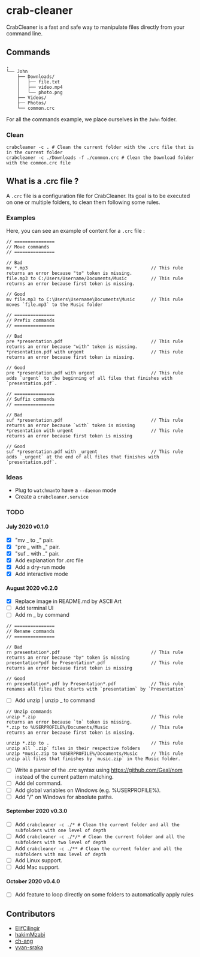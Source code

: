 # crab-cleaner

CrabCleaner is a fast and safe way to manipulate files directly from your command line.

## Commands

```
.
└── John
    ├── Downloads/
    │   ├── file.txt
    │   ├── video.mp4
    │   └── photo.png
    ├── Videos/
    ├── Photos/
    └── common.crc
```

For all the commands example, we place ourselves in the `John` folder.

### Clean

```shell
crabcleaner -c . # Clean the current folder with the .crc file that is in the current folder
crabcleaner -c ./Downloads -f ./common.crc # Clean the Download folder with the common.crc file
```

## What is a .crc file ?

A `.crc` file is a configuration file for CrabCleaner. Its goal is to be executed on one or multiple folders, to clean them following some rules.

### Examples

Here, you can see an example of content for a `.crc` file :

```
// ===============
// Move commands
// ===============

// Bad
mv *.mp3                                              // This rule returns an error because "to" token is missing.
file.mp3 to C:/Users/Username/Documents/Music         // This rule returns an error because first token is missing.

// Good
mv file.mp3 to C:\Users\Username\Documents\Music      // This rule moves `file.mp3` to the Music folder

// ===============
// Prefix commands
// ===============

// Bad
pre *presentation.pdf                                 // This rule returns an error because "with" token is missing.
*presentation.pdf with urgent                         // This rule returns an error because first token is missing.

// Good
pre *presentation.pdf with urgent                     // This rule adds `urgent` to the beginning of all files that finishes with `presentation.pdf`.

// ===============
// Suffix commands
// ===============

// Bad
suf *presentation.pdf                                 // This rule returns an error because `with` token is missing
*presentation with urgent                             // This rule returns an error because first token is missing

// Good
suf *presentation.pdf with _urgent                    // This rule adds `_urgent` at the end of all files that finishes with `presentation.pdf`.
```
### Ideas

- Plug to `watchman`to have a `--daemon` mode
- Create a `crabcleaner.service`

### TODO

#### July 2020 v0.1.0

- [X] "mv _ to _" pair.
- [X] "pre _ with _" pair.
- [X] "suf _ with _" pair.
- [X] Add explanation for .crc file
- [X] Add a dry-run mode
- [X] Add interactive mode

#### August 2020 v0.2.0

- [X] Replace image in README.md by ASCII Art
- [ ] Add terminal UI
- [ ] Add rn _ by command
```
// ===============
// Rename commands
// ===============

// Bad
rn presentation*.pdf                                  // This rule returns an error because "by" token is missing
presentation*pdf by Presentation*.pdf                 // This rule returns an error because first token is missing

// Good
rn presentation*.pdf by Presentation*.pdf             // This rule renames all files that starts with `presentation` by `Presentation`
```
- [ ] Add unzip | unzip _ to command
```
// Unzip commands
unzip *.zip                                           // This rule returns an error because `to` token is missing.
*.zip to %USERPROFILE%/Documents/Music                // This rule returns an error because first token is missing.

unzip *.zip to .                                      // This rule unzip all `.zip` files in their respective folders
unzip *music.zip to %USERPROFILE%/Documents/Music     // This rule unzip all files that finishes by `music.zip` in the Music folder.
```
- [ ] Write a parser of the .crc syntax using https://github.com/Geal/nom instead of the current pattern matching.
- [ ] Add del command.
- [ ] Add global variables on Windows (e.g. %USERPROFILE%).
- [ ] Add "/" on Windows for absolute paths.

#### September 2020 v0.3.0

- [ ] Add `crabcleaner -c ./* # Clean the current folder and all the subfolders with one level of depth`
- [ ] Add `crabcleaner -c ./*/* # Clean the current folder and all the subfolders with two level of depth`
- [ ] Add `crabcleaner -c ./** # Clean the current folder and all the subfolders with max level of depth`
- [ ] Add Linux support.
- [ ] Add Mac support.

#### October 2020 v0.4.0

- [ ] Add feature to loop directly on some folders to automatically apply rules

## Contributors

- [ElifCilingir](https://github.com/ElifCilingir)
- [hakimMzabi](https://github.com/hakimMzabi)
- [ch-ang](https://github.com/ch-ang)
- [yvan-sraka](https://github.com/yvan-sraka)